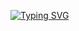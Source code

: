 [![Typing SVG](https://readme-typing-svg.demolab.com?font=Fira+Code&duration=3000&pause=500&color=FFFF00&center=true&vCenter=true&width=435&height=100&lines=Heelo%2C;I+Am+Aditya)](https://git.io/typing-svg)
